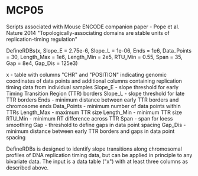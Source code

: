 MCP05
=====

Scripts associated with Mouse ENCODE companion paper - Pope et al. Nature 2014 "Topologically-associating domains are stable units of replication-timing regulation"

DefineRDBs(x, Slope_E = 2.75e-6, Slope_L = 1e-06, Ends = 1e6, Data_Points = 30, Length_Max = 1e6, Length_Min = 2e5, RTU_Min = 0.55, Span = 35, Gap = 8e4, Gap_Dis = 125e3)

x - table with columns "CHR" and "POSITION" indicating genomic coordinates of data points and additional columns containing replication timing data from individual samples
Slope_E - slope threshold for early Timing Transition Region (TTR) borders
Slope_L - slope threshold for late TTR borders
Ends - minimum distance between early TTR borders and chromosome ends
Data_Points - minimum number of data points within TTRs
Length_Max - maximum TTR size
Length_Min - minimum TTR size
RTU_Min - minimum RT difference across TTR
Span - span for loess smoothing
Gap - threshold to define gaps in data point spacing
Gap_Dis - minimum distance between early TTR borders and gaps in data point spacing

DefineRDBs is designed to identify slope transitions along chromosomal profiles of DNA replication timing data, but can be applied in principle to any bivariate data. The input is a data table ("x") with at least three columns as described above.
